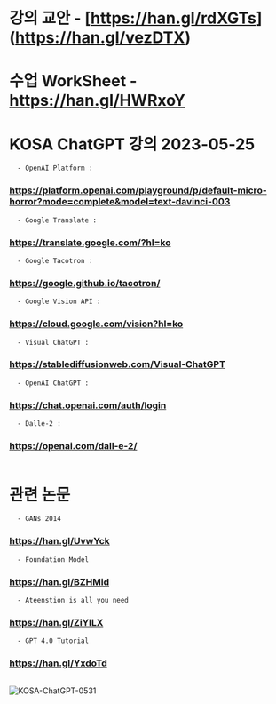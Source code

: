 # 강의 교안 - [https://han.gl/rdXGTs] (https://han.gl/vezDTX)

# 수업 WorkSheet - https://han.gl/HWRxoY






# KOSA ChatGPT 강의 2023-05-25

```
  - OpenAI Platform :
```  
###  https://platform.openai.com/playground/p/default-micro-horror?mode=complete&model=text-davinci-003

```
  - Google Translate :  
```  
###   https://translate.google.com/?hl=ko
   
```
  - Google Tacotron :  
```
###  https://google.github.io/tacotron/
  
```
  - Google Vision API :  
```
###  https://cloud.google.com/vision?hl=ko
  
```
  - Visual ChatGPT :   
```
###   https://stablediffusionweb.com/Visual-ChatGPT
```
  - OpenAI ChatGPT :  
```
###  https://chat.openai.com/auth/login
  
```
  - Dalle-2 :
```
### https://openai.com/dall-e-2/



```
```
# 관련 논문

```
  - GANs 2014         
```
### https://han.gl/UvwYck
```
  - Foundation Model  
```
### https://han.gl/BZHMid
```
  - Ateenstion is all you need  
```
### https://han.gl/ZiYILX
```
  - GPT 4.0 Tutorial  
```
### https://han.gl/YxdoTd

```
```
![KOSA-ChatGPT-0531](https://github.com/JSJeong-me/JSJeong-me-KOSA_ChatGPT_0531/assets/54794815/fca09b0e-1f0a-45f8-ba32-fedbd1621eaf)
